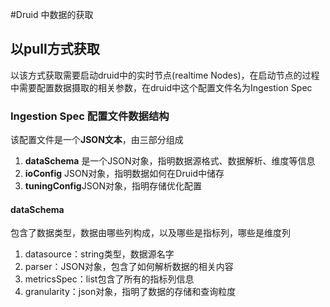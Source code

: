 #Druid 中数据的获取
## 以pull方式获取
以该方式获取需要启动druid中的实时节点(realtime Nodes)，在启动节点的过程中需要配置数据摄取的相关参数，在druid中这个配置文件名为Ingestion Spec  
### Ingestion Spec 配置文件数据结构
该配置文件是一个**JSON文本**，由三部分组成
1. **dataSchema** 是一个JSON对象，指明数据源格式、数据解析、维度等信息
2. **ioConfig** JSON对象，指明数据如何在Druid中储存
3. **tuningConfig**JSON对象，指明存储优化配置
#### dataSchema 
包含了数据类型，数据由哪些列构成，以及哪些是指标列，哪些是维度列
1. datasource：string类型，数据源名字
2. parser：JSON对象，包含了如何解析数据的相关内容
3. metricsSpec：list包含了所有的指标列信息
4. granularity：json对象，指明了数据的存储和查询粒度
